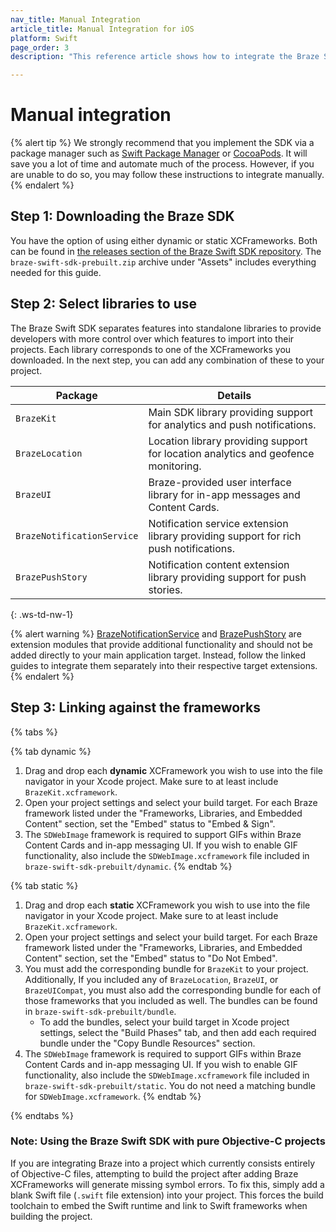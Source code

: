 ```yaml
---
nav_title: Manual Integration
article_title: Manual Integration for iOS
platform: Swift
page_order: 3
description: "This reference article shows how to integrate the Braze Swift SDK using manual installation."

---
```


# Manual integration

{% alert tip %}
We strongly recommend that you implement the SDK via a package manager such as [Swift Package Manager](../swift_package_manager/) or [CocoaPods](../cocoapods/). It will save you a lot of time and automate much of the process. However, if you are unable to do so, you may follow these instructions to integrate manually.
{% endalert %}

## Step 1: Downloading the Braze SDK
You have the option of using either dynamic or static XCFrameworks. Both can be found in [the releases section of the Braze Swift SDK repository](https://github.com/braze-inc/braze-swift-sdk/releases). The `braze-swift-sdk-prebuilt.zip` archive under "Assets" includes everything needed for this guide.

## Step 2: Select libraries to use
The Braze Swift SDK separates features into standalone libraries to provide developers with more control over which features to import into their projects. Each library corresponds to one of the XCFrameworks you downloaded. In the next step, you can add any combination of these to your project.

| Package | Details |
| ------- | ------- |
| `BrazeKit` | Main SDK library providing support for analytics and push notifications. |
| `BrazeLocation` | Location library providing support for location analytics and geofence monitoring. |
| `BrazeUI` | Braze-provided user interface library for in-app messages and Content Cards. |
| `BrazeNotificationService` | Notification service extension library providing support for rich push notifications. |
| `BrazePushStory` | Notification content extension library providing support for push stories. |
{: .ws-td-nw-1}

{% alert warning %}
[BrazeNotificationService](https://braze-inc.github.io/braze-swift-sdk/tutorials/braze/b2-rich-push-notifications) and [BrazePushStory](https://braze-inc.github.io/braze-swift-sdk/tutorials/braze/b3-push-stories) are extension modules that provide additional functionality and should not be added directly to your main application target. Instead, follow the linked guides to integrate them separately into their respective target extensions.
{% endalert %}

## Step 3: Linking against the frameworks
{% tabs %}

{% tab dynamic %}
1. Drag and drop each **dynamic** XCFramework you wish to use into the file navigator in your Xcode project. Make sure to at least include `BrazeKit.xcframework`.
2. Open your project settings and select your build target. For each Braze framework listed under the "Frameworks, Libraries, and Embedded Content" section, set the "Embed" status to "Embed & Sign".
3. The `SDWebImage` framework is required to support GIFs within Braze Content Cards and in-app messaging UI. If you wish to enable GIF functionality, also include the `SDWebImage.xcframework` file included in `braze-swift-sdk-prebuilt/dynamic`.
{% endtab %}

{% tab static %}
1. Drag and drop each **static** XCFramework you wish to use into the file navigator in your Xcode project. Make sure to at least include `BrazeKit.xcframework`.
2. Open your project settings and select your build target. For each Braze framework listed under the "Frameworks, Libraries, and Embedded Content" section, set the "Embed" status to "Do Not Embed".
3. You must add the corresponding bundle for `BrazeKit` to your project. Additionally, If you included any of `BrazeLocation`, `BrazeUI`, or `BrazeUICompat`, you must also add the corresponding bundle for each of those frameworks that you included as well. The bundles can be found in `braze-swift-sdk-prebuilt/bundle`.
    * To add the bundles, select your build target in Xcode project settings, select the "Build Phases" tab, and then add each required bundle under the "Copy Bundle Resources" section.
4. The `SDWebImage` framework is required to support GIFs within Braze Content Cards and in-app messaging UI. If you wish to enable GIF functionality, also include the `SDWebImage.xcframework` file included in `braze-swift-sdk-prebuilt/static`. You do not need a matching bundle for `SDWebImage.xcframework`.
{% endtab %}

{% endtabs %}

### Note: Using the Braze Swift SDK with pure Objective-C projects
If you are integrating Braze into a project which currently consists entirely of Objective-C files, attempting to build the project after adding Braze XCFrameworks will generate missing symbol errors. To fix this, simply add a blank Swift file (`.swift` file extension) into your project. This forces the build toolchain to embed the Swift runtime and link to Swift frameworks when building the project.